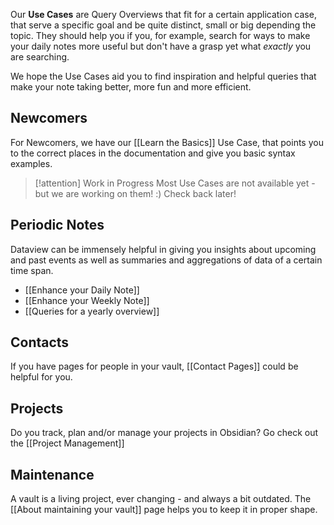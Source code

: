 Our **Use Cases** are Query Overviews that fit for a certain application case, that serve a specific goal and be quite distinct, small or big depending the topic. They should help you if you, for example, search for ways to make your daily notes more useful but don't have a grasp yet what _exactly_ you are searching. 

We hope the Use Cases aid you to find inspiration and helpful queries that make your note taking better, more fun and more efficient.

## Newcomers

For Newcomers, we have our [[Learn the Basics]] Use Case, that points you to the correct places in the documentation and give you basic syntax examples.

> [!attention] Work in Progress
> Most Use Cases are not available yet - but we are working on them! :) Check back later!

## Periodic Notes

Dataview can be immensely helpful in giving you insights about upcoming and past events as well as summaries and aggregations of data of a certain time span.

- [[Enhance your Daily Note]]
- [[Enhance your Weekly Note]]
- [[Queries for a yearly overview]]

## Contacts

If you have pages for people in your vault, [[Contact Pages]] could be helpful for you.

## Projects

Do you track, plan and/or manage your projects in Obsidian? Go check out the [[Project Management]]

## Maintenance

A vault is a living project, ever changing - and always a bit outdated. The [[About maintaining your vault]] page helps you to keep it in proper shape. 